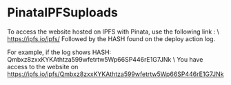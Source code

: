# PinataIPFSuploads

To access the website hosted on IPFS with Pinata, use the following link : 
\ https://ipfs.io/ipfs/      Followed by the HASH found on the deploy action log. 

For example, if the log shows HASH: Qmbxz8zxxKYKAthtza599wfetrtw5Wp66SP446rE1G7JNk
\ You have access to the website on https://ipfs.io/ipfs/Qmbxz8zxxKYKAthtza599wfetrtw5Wp66SP446rE1G7JNk
